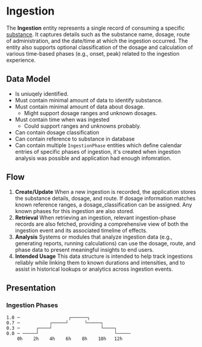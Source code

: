 # Ingestion

The **Ingestion** entity represents a single record of consuming a specific [substance](./substance.md). It captures
details such as the substance name, dosage, route of administration, and the date/time at which the ingestion occurred.
The entity also supports optional classification of the dosage and calculation of various time-based phases (e.g.,
onset, peak) related to the ingestion experience.

## Data Model

- Is uniuqely identified.
- Must contain minimal amount of data to identify substance.
- Must contain minimal amount of data about dosage.
  - Might support dosage ranges and unknown dosages.
- Must contain time when was ingested
  - Could support ranges and unknowns probably.
- Can contain dosage classification
- Can contain reference to substance in database
- Can contain multiple `IngestionPhase` entities which define calendar entries of specific phases of ingestion, it's
  created when ingestion analysis was possible and application had enough infomration.

## Flow

1. **Create/Update**
   When a new ingestion is recorded, the application stores the substance details, dosage, and route. If dosage
   information matches known reference ranges, a dosage_classification can be assigned. Any known phases for this
   ingestion are also stored.
2. **Retrieval**
   When retrieving an ingestion, relevant ingestion-phase records are also fetched, providing a comprehensive view of
   both the ingestion event and its associated timeline of effects.
3. **Analysis**
   Systems or modules that analyze ingestion data (e.g., generating reports, running calculations) can use the dosage,
   route, and phase data to present meaningful insights to end users.
4. **Intended Usage**
   This data structure is intended to help track ingestions reliably while linking them to known durations and
   intensities, and to assist in historical lookups or analytics across ingestion events.

## Presentation

### Ingestion Phases

```
1.0 ─                  ┌──────┐
0.7 ─           ┌─────┘      └─────┐
0.3 ─      ┌────┘                  └────┐
0.0 ─ ─────┘                            └─────
    0h    2h    4h    6h    8h    10h   12h
```
